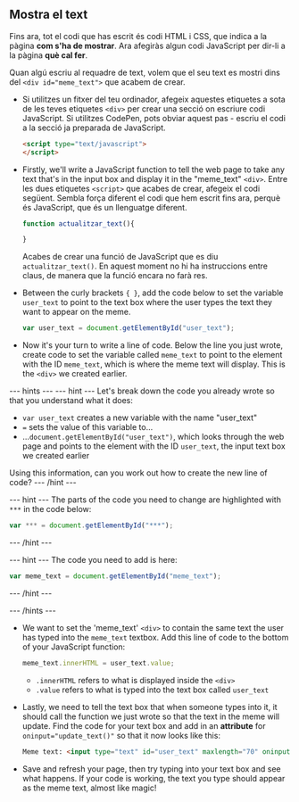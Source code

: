 ## Mostra el text

Fins ara, tot el codi que has escrit és codi HTML i CSS, que indica a la pàgina **com s'ha de mostrar**. Ara afegiràs algun codi JavaScript per dir-li a la pàgina **què cal fer**.

Quan algú escriu al requadre de text, volem que el seu text es mostri dins del `<div id="meme_text">` que acabem de crear.

- Si utilitzes un fitxer del teu ordinador, afegeix aquestes etiquetes a sota de les teves etiquetes `<div>` per crear una secció on escriure codi JavaScript. Si utilitzes CodePen, pots obviar aquest pas - escriu el codi a la secció ja preparada de JavaScript.

  ```html
  <script type="text/javascript">
  </script>
  ```

- Firstly, we'll write a JavaScript function to tell the web page to take any text that's in the input box and display it in the "meme_text" `<div>`. Entre les dues etiquetes `<script>` que acabes de crear, afegeix el codi següent. Sembla força diferent el codi que hem escrit fins ara, perquè és JavaScript, que és un llenguatge diferent.

  ```JavaScript
  function actualitzar_text(){

  }
  ```

  Acabes de crear una funció de JavaScript que es diu `actualitzar_text()`. En aquest moment no hi ha instruccions entre claus, de manera que la funció encara no farà res.

- Between the curly brackets `{ }`, add the code below to set the variable `user_text` to point to the text box where the user types the text they want to appear on the meme.

  ```JavaScript
  var user_text = document.getElementById("user_text");
  ```

- Now it's your turn to write a line of code. Below the line you just wrote, create code to set the variable called `meme_text` to point to the element with the ID `meme_text`, which is where the meme text will display. This is the `<div>` we created earlier.

--- hints --- --- hint --- Let's break down the code you already wrote so that you understand what it does:

* `var user_text` creates a new variable with the name "user_text"
* `=` sets the value of this variable to...
* ...`document.getElementById("user_text")`, which looks through the web page and points to the element with the ID `user_text`, the input text box we created earlier

Using this information, can you work out how to create the new line of code? --- /hint ---

--- hint --- The parts of the code you need to change are highlighted with `***` in the code below:
```JavaScript
var *** = document.getElementById("***");
```
--- /hint ---

--- hint --- The code you need to add is here:

```JavaScript
var meme_text = document.getElementById("meme_text");
```
--- /hint ---

--- /hints ---


- We want to set the 'meme_text' `<div>` to contain the same text the user has typed into the `meme_text` textbox. Add this line of code to the bottom of your JavaScript function:

  ``` JavaScript
  meme_text.innerHTML = user_text.value;
  ```

  * `.innerHTML` refers to what is displayed inside the `<div>`
  * `.value` refers to what is typed into the text box called `user_text`

- Lastly, we need to tell the text box that when someone types into it, it should call the function we just wrote so that the text in the meme will update. Find the code for your text box and add in an **attribute** for `oninput="update_text()"` so that it now looks like this:

  ```html
  Meme text: <input type="text" id="user_text" maxlength="70" oninput="update_text()"><p>
  ```

 - Save and refresh your page, then try typing into your text box and see what happens. If your code is working, the text you type should appear as the meme text, almost like magic!
